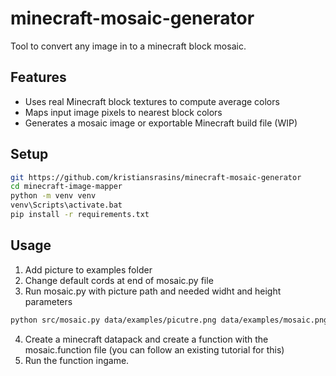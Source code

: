 # minecraft-mosaic-generator
Tool to convert any image in to a minecraft block mosaic.

## Features
- Uses real Minecraft block textures to compute average colors
- Maps input image pixels to nearest block colors
- Generates a mosaic image or exportable Minecraft build file (WIP)

## Setup
```bash
git https://github.com/kristiansrasins/minecraft-mosaic-generator
cd minecraft-image-mapper
python -m venv venv
venv\Scripts\activate.bat
pip install -r requirements.txt
```

## Usage
1. Add picture to examples folder
2. Change default cords at end of mosaic.py file
3. Run mosaic.py with picture path and needed widht and height parameters 
```bash
python src/mosaic.py data/examples/picutre.png data/examples/mosaic.png --commands data/examples/mosaic.mcfunction --width 200 --height 200
```
4. Create a minecraft datapack and create a function with the mosaic.function file (you can follow an existing tutorial for this)
5. Run the function ingame.